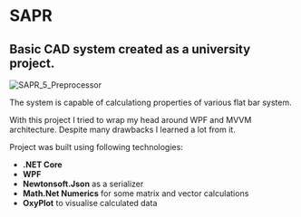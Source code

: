 # SAPR
## Basic CAD system created as a university project. 
![SAPR_5_Preprocessor](https://user-images.githubusercontent.com/48308710/107882898-e9e75d00-6efc-11eb-9eb2-a67b182654bd.png)

The system is capable of calculationg properties of various flat bar system.

With this project I tried to wrap my head around WPF and MVVM architecture. Despite many drawbacks I learned a lot from it. 

Project was built using following technologies:
- **.NET Core**
- **WPF**
- **Newtonsoft.Json** as a serializer
- **Math.Net Numerics** for some matrix and vector calculations
- **OxyPlot** to visualise calculated data
